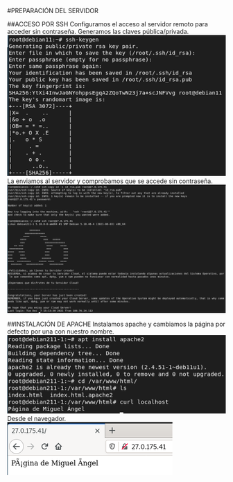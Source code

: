 #PREPARACIÓN DEL SERVIDOR

##ACCESO POR SSH
Configuramos el acceso al servidor remoto para acceder sin contraseña.
Generamos las claves pública/privada.
![imagen](https://github.com/mikkgh/k0s/blob/main/imagenes/ssh1.png)
La enviamos al servidor y comprobamos que se accede sin contraseña.
![imagen](https://github.com/mikkgh/k0s/blob/main/imagenes/ssh2.png)

##INSTALACIÓN DE APACHE
Instalamos apache y cambiamos la página por defecto por una con nuestro nombre.
![imagen](https://github.com/mikkgh/k0s/blob/main/imagenes/apache1.png)
Desde el navegador.
![imagen](https://github.com/mikkgh/k0s/blob/main/imagenes/apache2.png)
